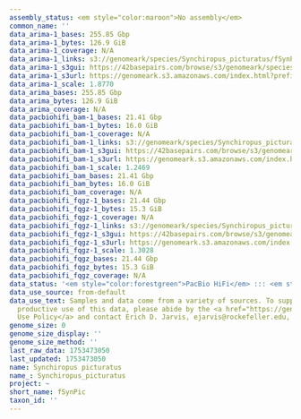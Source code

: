 ```yaml
---
assembly_status: <em style="color:maroon">No assembly</em>
common_name: ''
data_arima-1_bases: 255.85 Gbp
data_arima-1_bytes: 126.9 GiB
data_arima-1_coverage: N/A
data_arima-1_links: s3://genomeark/species/Synchiropus_picturatus/fSynPic1/genomic_data/arima/<br>
data_arima-1_s3gui: https://42basepairs.com/browse/s3/genomeark/species/Synchiropus_picturatus/fSynPic1/genomic_data/arima/
data_arima-1_s3url: https://genomeark.s3.amazonaws.com/index.html?prefix=species/Synchiropus_picturatus/fSynPic1/genomic_data/arima/
data_arima-1_scale: 1.8770
data_arima_bases: 255.85 Gbp
data_arima_bytes: 126.9 GiB
data_arima_coverage: N/A
data_pacbiohifi_bam-1_bases: 21.41 Gbp
data_pacbiohifi_bam-1_bytes: 16.0 GiB
data_pacbiohifi_bam-1_coverage: N/A
data_pacbiohifi_bam-1_links: s3://genomeark/species/Synchiropus_picturatus/fSynPic1/genomic_data/pacbio_hifi/<br>
data_pacbiohifi_bam-1_s3gui: https://42basepairs.com/browse/s3/genomeark/species/Synchiropus_picturatus/fSynPic1/genomic_data/pacbio_hifi/
data_pacbiohifi_bam-1_s3url: https://genomeark.s3.amazonaws.com/index.html?prefix=species/Synchiropus_picturatus/fSynPic1/genomic_data/pacbio_hifi/
data_pacbiohifi_bam-1_scale: 1.2469
data_pacbiohifi_bam_bases: 21.41 Gbp
data_pacbiohifi_bam_bytes: 16.0 GiB
data_pacbiohifi_bam_coverage: N/A
data_pacbiohifi_fqgz-1_bases: 21.44 Gbp
data_pacbiohifi_fqgz-1_bytes: 15.3 GiB
data_pacbiohifi_fqgz-1_coverage: N/A
data_pacbiohifi_fqgz-1_links: s3://genomeark/species/Synchiropus_picturatus/fSynPic1/genomic_data/pacbio_hifi/<br>
data_pacbiohifi_fqgz-1_s3gui: https://42basepairs.com/browse/s3/genomeark/species/Synchiropus_picturatus/fSynPic1/genomic_data/pacbio_hifi/
data_pacbiohifi_fqgz-1_s3url: https://genomeark.s3.amazonaws.com/index.html?prefix=species/Synchiropus_picturatus/fSynPic1/genomic_data/pacbio_hifi/
data_pacbiohifi_fqgz-1_scale: 1.3028
data_pacbiohifi_fqgz_bases: 21.44 Gbp
data_pacbiohifi_fqgz_bytes: 15.3 GiB
data_pacbiohifi_fqgz_coverage: N/A
data_status: '<em style="color:forestgreen">PacBio HiFi</em> ::: <em style="color:forestgreen">Arima</em>'
data_use_source: from-default
data_use_text: Samples and data come from a variety of sources. To support fair and
  productive use of this data, please abide by the <a href="https://genome10k.soe.ucsc.edu/data-use-policies/">Data
  Use Policy</a> and contact Erich D. Jarvis, ejarvis@rockefeller.edu, with any questions.
genome_size: 0
genome_size_display: ''
genome_size_method: ''
last_raw_data: 1753473050
last_updated: 1753473050
name: Synchiropus picturatus
name_: Synchiropus_picturatus
project: ~
short_name: fSynPic
taxon_id: ''
---
```

